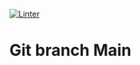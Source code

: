 [![Linter](https://github.com/pavel-pj/blog900/actions/workflows/main.yml/badge.svg)](https://github.com/pavel-pj/blog900/actions/workflows/main.yml)
# Git branch Main
